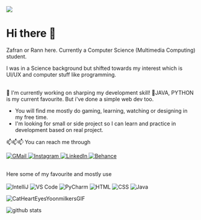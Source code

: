 <img src="https://github.com/zfrnaa/zfrnaa/assets/73056612/6b4ad779-da49-4c78-9271-c665f21485da">

# Hi there 👋

Zafran or Rann here. Currently a Computer Science (Multimedia Computing) student.

I was in a Science background but shifted towards my interest which is UI/UX and computer stuff like programming. 
<br><br>

🔭 I'm currently working on sharping my development skill!
🍵JAVA, PYTHON is my current favourite. But i've done a simple web dev too.
- You will find me mostly do gaming, learning, watching or designing in my free time.
- I'm looking for small or side project so I can learn and practice in development based on real project.

📫📫📫 You can reach me through

<!DOCTYPE html>
<html lang="en"/>
<head>
  <meta charset="UTF-8">
  <meta name="description" content="readme">
</head>

<body>
<a href="mailto:zafrantajudin@gmail.com">
  <img alt="GMail" src="https://img.shields.io/badge/Gmail-D14836?style=for-the-badge&logo=gmail&logoColor=white">
</a>
<a href="https://www.instagram.com/ranngrafik">
  <img alt="Instagram" src="https://img.shields.io/badge/Instagram-%23E4405F.svg?style=for-the-badge&logo=Instagram&logoColor=white">
</a>
<a href="https://www.linkedin.com/in/zafrantajudin">
  <img alt="LinkedIn" src="https://img.shields.io/badge/linkedin-%230077B5.svg?style=for-the-badge&logo=linkedin&logoColor=white">
</a>
<a href="https://www.behance.net/ranngrafik">
  <img alt="Behance" src="https://img.shields.io/badge/Behance-1769ff?style=for-the-badge&logo=behance&logoColor=white">
</a>
<br><br>
  <p> Here some of my favourite and mostly use<br><br>
    <img alt="IntelliJ" src="https://img.shields.io/badge/IntelliJIDEA-000000.svg?style=for-the-badge&logo=intellij-idea&logoColor=white&color=black&labelColor=blue">
    <img alt="VS Code" src="https://img.shields.io/badge/Visual%20Studio%20Code-0078d7.svg?style=for-the-badge&logo=visual-studio-code&logoColor=white">
    <img alt="PyCharm" src="https://img.shields.io/badge/pycharm-143?style=for-the-badge&logo=pycharm&logoColor=black&color=black&labelColor=green">
    <img alt="HTML" src="https://img.shields.io/badge/HTML-E34F26?logo=html5&logoColor=white&style=for-the-badge" />
    <img alt="CSS" src="https://img.shields.io/badge/CSS-1572B6?logo=css3&logoColor=white&style=for-the-badge" />
    <img alt="Java" src="https://img.shields.io/badge/java-%23ED8B00.svg?style=for-the-badge&logo=openjdk&logoColor=black&color=red&labelColor=white"/>
  </p>
</body>

![CatHeartEyesYoonmilkersGIF](https://github.com/zfrnaa/zfrnaa/assets/73056612/c5c62de3-16c3-4e63-bf9c-45ee42a52df3)

![github stats](https://github-readme-stats.vercel.app/api?username=zfrnaa)
